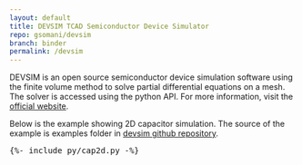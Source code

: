 ```yaml
---
layout: default
title: DEVSIM TCAD Semiconductor Device Simulator 
repo: gsomani/devsim
branch: binder
permalink: /devsim
---
```


DEVSIM is an open source semiconductor device simulation software using the finite volume method to solve partial differential equations on a mesh. The solver is accessed using the python API. For more information, visit the [official website](https://devsim.org/).

Below is the example showing 2D capacitor simulation. The source of the example is examples folder in [devsim github repository](https://github.com/devsim/devsim). 

<pre data-executable data-language="python">
{%- include py/cap2d.py -%}
</pre>
